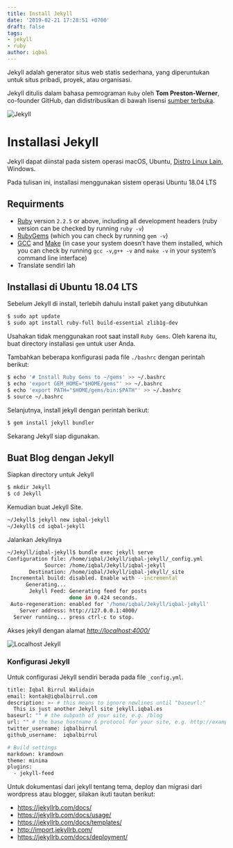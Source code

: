 ```yaml
---
title: Install Jekyll
date: '2019-02-21 17:28:51 +0700'
draft: false
tags:
- jekyll
- ruby
author: iqbal
---
```


Jekyll adalah generator situs web statis sederhana, yang diperuntukan untuk situs pribadi, proyek, atau organisasi.

Jekyll ditulis dalam bahasa pemrograman `Ruby` oleh **Tom Preston-Werner**, co-founder GitHub, dan didistribusikan di bawah lisensi [sumber terbuka](https://id.wikipedia.org/wiki/Sumber_terbuka).

![Jekyll](https://gh.iqbal.id/blog/img/jekyll-logo.png)

# Installasi Jekyll
Jekyll dapat diinstal pada sistem operasi macOS, Ubuntu, [Distro Linux Lain](https://jekyllrb.com/docs/installation/other-linux), Windows.

Pada tulisan ini, installasi menggunakan sistem operasi Ubuntu 18.04 LTS

## Requirments
- [Ruby](https://www.ruby-lang.org/en/downloads/) version `2.2.5` or above, including all development headers (ruby version can be checked by running `ruby -v`)
- [RubyGems](https://rubygems.org/pages/download) (which you can check by running `gem -v`)
- [GCC](https://gcc.gnu.org/install/) and [Make](https://www.gnu.org/software/make/) (in case your system doesn’t have them installed, which you can check by running `gcc -v`,`g++ -v` and `make -v` in your system’s command line interface)
- Translate sendiri lah

## Installasi di Ubuntu 18.04 LTS

Sebelum Jekyll di install, terlebih dahulu install paket yang dibutuhkan

```bash
$ sudo apt update
$ sudo apt install ruby-full build-essential zlib1g-dev
```

Usahakan tidak menggunakan root saat install `Ruby Gems`. Oleh karena itu, buat directory installasi `gem` untuk user Anda.

Tambahkan beberapa konfigurasi pada file `./bashrc` dengan perintah berikut:

```bash
$ echo '# Install Ruby Gems to ~/gems' >> ~/.bashrc
$ echo 'export GEM_HOME="$HOME/gems"' >> ~/.bashrc
$ echo 'export PATH="$HOME/gems/bin:$PATH"' >> ~/.bashrc
$ source ~/.bashrc
```

Selanjutnya, install jekyll dengan perintah berikut:

```bash
$ gem install jekyll bundler
```

Sekarang Jekyll siap digunakan.

## Buat Blog dengan Jekyll

Siapkan directory untuk Jekyll

```bash
$ mkdir Jekyll
$ cd Jekyll
```

Kemudian buat Jekyll Site.

```bash
~/Jekyll$ jekyll new iqbal-jekyll
~/Jekyll$ cd iqbal-jekyll
```

Jalankan Jekyllnya

```bash
~/Jekyll/iqbal-jekyll$ bundle exec jekyll serve
Configuration file: /home/iqbal/Jekyll/iqbal-jekyll/_config.yml
            Source: /home/iqbal/Jekyll/iqbal-jekyll
       Destination: /home/iqbal/Jekyll/iqbal-jekyll/_site
 Incremental build: disabled. Enable with --incremental
      Generating... 
       Jekyll Feed: Generating feed for posts
                    done in 0.424 seconds.
 Auto-regeneration: enabled for '/home/iqbal/Jekyll/iqbal-jekyll'
    Server address: http://127.0.0.1:4000/
  Server running... press ctrl-c to stop.
```

Akses jekyll dengan alamat [_http://localhost:4000/_](http://localhost:4000/)

![Localhost Jekyll](https://gh.iqbal.id/blog/img/jekyll-localhost.png)

### Konfigurasi Jekyll

Untuk configurasi Jekyll sendiri berada pada file `_config.yml`.

```bash
title: Iqbal Birrul Walidain
email: kontak@iqbalbirrul.com
description: >- # this means to ignore newlines until "baseurl:"
  This is just another Jekyll site jekyll.iqbal.es
baseurl: "" # the subpath of your site, e.g. /blog
url: "" # the base hostname & protocol for your site, e.g. http://example.com
twitter_username: iqbalbirrul
github_username:  iqbalbirrul

# Build settings
markdown: kramdown
theme: minima
plugins:
  - jekyll-feed
```

Untuk dokumentasi dari jekyll tentang tema, deploy dan migrasi dari wordpress atau blogger, silakan ikuti tautan berikut:

- https://jekyllrb.com/docs/
- https://jekyllrb.com/docs/usage/
- https://jekyllrb.com/docs/templates/
- http://import.jekyllrb.com/
- https://jekyllrb.com/docs/deployment/
